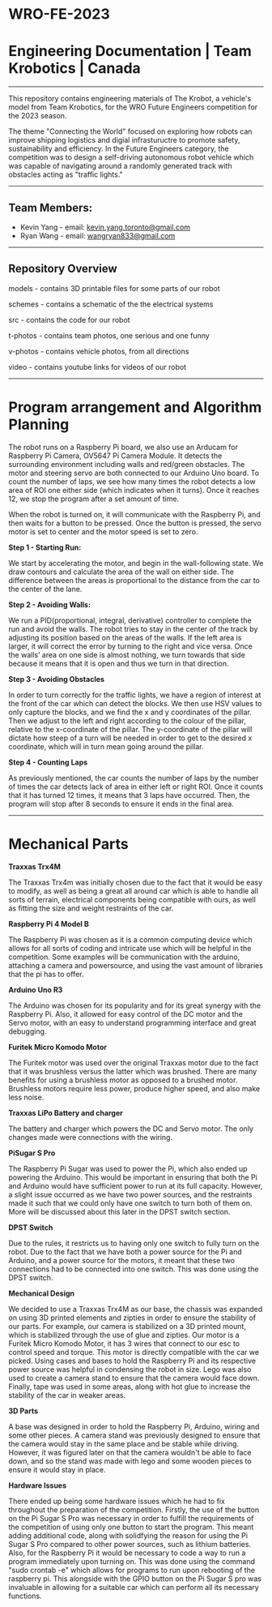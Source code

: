 # WRO-FE-2023

# Engineering Documentation | Team Krobotics | Canada
----

This repository contains engineering materials of The Krobot, a vehicle's model from Team Krobotics, for the WRO Future Engineers competition for the 2023 season.

The theme "Connecting the World" focused on exploring how robots can improve shipping logistics and digial infrastuructre to promote safety, sustainability and efficiency. In the Future Engineers category, the competition was to design a self-driving autonomous robot vehicle which was capable of navigating around a randomly generated track with obstacles acting as "traffic lights."

----

## Team Members:

- Kevin Yang - email: kevin.yang.toronto@gmail.com
- Ryan Wang - email: wangryan833@gmail.com

----

## Repository Overview

models - contains 3D printable files for some parts of our robot

schemes - contains a schematic of the the electrical systems

src - contains the code for our robot

t-photos - contains team photos, one serious and one funny

v-photos - contains vehicle photos, from all directions

video - contains youtube links for videos of our robot

----



# Program arrangement and Algorithm Planning
The robot runs on a Raspberry Pi board, we also use an Arducam for Raspberry Pi Camera, OV5647 Pi Camera Module. It detects the surrounding environment including walls and red/green obstacles. The motor and steering servo are both connected to our Arduino Uno board. To count the number of laps, we see how many times the robot detects a low area of ROI one either side (which indicates when it turns). Once it reaches 12, we stop the program after a set amount of time.

When the robot is turned on, it will communicate with the Raspberry Pi, and then waits for a button to be pressed. Once the button is pressed, the servo motor is set to center and the motor speed is set to zero.


**Step 1 - Starting Run:**

We start by accelerating the motor, and begin in the wall-following state. We draw contours and calculate the area of the wall on either side. The difference between the areas is proportional to the distance from the car to the center of the lane.

**Step 2 - Avoiding Walls:**

We run a PID(proportional, integral, derivative) controller to complete the run and avoid the walls. The robot tries to stay in the center of the track by adjusting its position based on the areas of the walls. If the left area is larger, it will correct the error by turning to the right and vice versa. Once the walls’ area on one side is almost nothing, we turn towards that side because it means that it is open and thus we turn in that direction.

**Step 3 - Avoiding Obstacles**

In order to turn correctly for the traffic lights, we have a region of interest at the front of the car which can detect the blocks. We then use HSV values to only capture the blocks, and we find the x and y coordinates of the pillar. Then we adjust to the left and right according to the colour of the pillar, relative to the x-coordinate of the pillar. The y-coordinate of the pillar will dictate how steep of a turn will be needed in order to get to the desired x coordinate, which will in turn mean going around the pillar.

**Step 4 - Counting Laps**

As previously mentioned, the car counts the number of laps by the number of times the car detects lack of area in either left or right ROI. Once it counts that it has turned 12 times, it means that 3 laps have occurred. Then, the program will stop after 8 seconds to ensure it ends in the final area.

----



# Mechanical Parts

**Traxxas Trx4M**

The Traxxas Trx4m was initially chosen due to the fact that it would be easy to modify, as well as being a great all around car which is able to handle all sorts of terrain, electrical components being compatible with ours, as well as fitting the size and weight restraints of the car.

**Raspberry Pi 4 Model B**

The Raspberry Pi was chosen as it is a common computing device which allows for all sorts of coding and intricate use which will be helpful in the competition. Some examples will be communication with the arduino, attaching a camera and powersource, and using the vast amount of libraries that the pi has to offer.

**Arduino Uno R3**

The Arduino was chosen for its popularity and for its great synergy with the Raspberry Pi. Also, it allowed for easy control of the DC motor and the Servo motor, with an easy to understand programming interface and great debugging.

**Furitek Micro Komodo Motor**

The Furitek motor was used over the original Traxxas motor due to the fact that it was brushless versus the latter which was brushed. There are many benefits for using a brushless motor as opposed to a brushed motor. Brushless motors require less power, produce higher speed, and also make less noise.

**Traxxas LiPo Battery and charger**

The battery and charger which powers the DC and Servo motor. The only changes made were connections with the wiring.


**PiSugar S Pro**

The Raspberry Pi Sugar was used to power the Pi, which also ended up powering the Arduino. This would be important in ensuring that both the Pi and Arduino would have sufficient power to run at its full capacity. However, a slight issue occurred as we have two power sources, and the restraints made it such that we could only have one switch to turn both of them on. More will be discussed about this later in the DPST switch section.

**DPST Switch**

Due to the rules, it restricts us to having only one switch to fully turn on the robot. Due to the fact that we have both a power source for the Pi and Arduino, and a power source for the motors, it meant that these two connections had to be connected into one switch. This was done using the DPST switch.

**Mechanical Design**

We decided to use a Traxxas Trx4M as our base, the chassis was expanded on using 3D printed elements and zipties in order to ensure the stability of our parts. For example, our camera is stabilized on a 3D printed mount, which is stabilized through the use of glue and zipties. Our motor is a Furitek Micro Komodo Motor, it has 3 wires that connect to our esc to control speed and torque. This motor is directly compatible with the car we picked. Using cases and bases to hold the Raspberry Pi and its respective power source was helpful in condensing the robot in size. Lego was also used to create a camera stand to ensure that the camera would face down. Finally, tape was used in some areas, along with hot glue to increase the stability of the car in weaker areas.


**3D Parts**

A base was designed in order to hold the Raspberry Pi, Arduino, wiring and some other pieces. A camera stand was previously designed to ensure that the camera would stay in the same place and be stable while driving. However, it was figured later on that the camera wouldn't be able to face down, and so the stand was made with lego and some wooden pieces to ensure it would stay in place. 

**Hardware Issues**

There ended up being some hardware issues which he had to fix throughout the preparation of the competition. Firstly, the use of the button on the Pi Sugar S Pro was necessary in order to fulfill the requirements of the competition of using only one button to start the program. This meant adding additional code, along with solidfying the reason for using the Pi Sugar S Pro compared to other power sources, such as lithium batteries. Also, for the Raspberry Pi it would be necessary to code a way to run a program immediately upon turning on. This was done using the command "sudo crontab -e" which allows for programs to run upon rebooting of the raspberry pi. This alongside with the GPIO button on the Pi Sugar S pro was invaluable in allowing for a suitable car which can perform all its necessary functions. 


